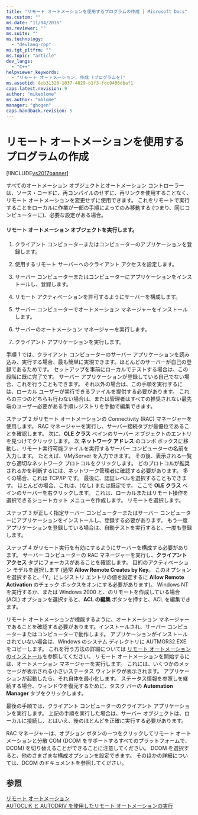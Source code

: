 ```yaml
---
title: "リモート オートメーションを使用するプログラムの作成 | Microsoft Docs"
ms.custom: ""
ms.date: "11/04/2016"
ms.reviewer: ""
ms.suite: ""
ms.technology: 
  - "devlang-cpp"
ms.tgt_pltfrm: ""
ms.topic: "article"
dev_langs: 
  - "C++"
helpviewer_keywords: 
  - "リモート オートメーション, 作成 (プログラムを)"
ms.assetid: 8eb31320-1037-4029-b1f3-fdc9406dbaf1
caps.latest.revision: 9
author: "mikeblome"
ms.author: "mblome"
manager: "ghogen"
caps.handback.revision: 5
---
```

# リモート オートメーションを使用するプログラムの作成
[!INCLUDE[vs2017banner](../assembler/inline/includes/vs2017banner.md)]

すべてのオートメーション オブジェクトとオートメーション コントローラーは、ソース・コードに、再コンパイルのせずに、再リンクを使用することなく、リモート オートメーションを変更せずに使用できます。  これをリモートで実行することをローカルに作業が一部の手順によってのみ移動する \(つまり、同じコンピューターに\)、必要な設定がある場合。  
  
#### リモート オートメーション オブジェクトを実行します。  
  
1.  クライアント コンピューターまたはコンピューターのアプリケーションを登録します。  
  
2.  使用するリモート サーバーへのクライアント アクセスを設定します。  
  
3.  サーバー コンピューターまたはコンピューターにアプリケーションをインストールし、登録します。  
  
4.  リモート アクティベーションを許可するようにサーバーを構成します。  
  
5.  サーバー コンピューターでオートメーション マネージャーをインストールします。  
  
6.  サーバーのオートメーション マネージャーを実行します。  
  
7.  クライアント アプリケーションを実行します。  
  
 手順 1 では、クライアント コンピューターのサーバー アプリケーションを読み込み、実行する場合、最も簡単に実現できます。ほとんどのサーバーが自己の登録であるためです。  セットアップを事前にローカルでテストする場合は、この段階に既に完了です。  サーバー アプリケーションが登録している自己でない場合、これを行うこともできます。  それ以外の場合は、この手順を実行するには、ローカル ユーザーが実行できるファイルを提供する必要があります。  これらの三つのどちらも行わない場合は、または管理者はすべての推奨されない最先端のユーザー必要がある手順レジストリを手動で編集できます。  
  
 ステップ 2 がリモート オートメーションの Connectivity \(RAC\) マネージャーを使用します。  RAC マネージャーを実行し、サーバー接続タブが最優位であることを確認します。  次に、**OLE クラス** ペインのサーバー オブジェクトのエントリを見つけてクリックします。  次 **ネットワーク アドレス** のコンボ ボックスに移動し、リモート実行可能ファイルを実行するサーバー コンピューターの名前を入力します。  たとえば、\\\\MyServer を入力できます。  その後、表示される一覧から適切なネットワーク プロトコルをクリックします。  どのプロトコルが推奨されるかを判断するには、ネットワーク管理者に確認する必要があります。  多くの場合、これは TCP\/IP です。  最後に、認証レベルを選択することもできます。  ほとんどの場合、これは、\(なし\) または既定です。  ここで **OLE クラス** ペインのサーバーを右クリックします。  これは、ローカルまたはリモート操作を選択できるショートカット メニューを作成します。  リモートを選択します。  
  
 ステップ 3 が正しく指定サーバー コンピューターまたはサーバー コンピューターにアプリケーションをインストールし、登録する必要があります。  もう一度アプリケーションを登録している場合は、自動テストを実行すると、一度も登録します。  
  
 ステップ 4 がリモート実行を有効にするようにサーバーを構成する必要があります。  サーバー コンピューターの RAC マネージャーを実行し、**クライアント アクセス** タブにフォーカスがあることを確認します。  目的のアクティベーション モデルを選択します \(通常 **Allow Remote Creates by Key**。  このオプションを選択すると、「Y」にレジストリ エントリの値を設定するに **Allow Remote Activation** のチェック ボックスをオンにする必要があります\)。  Windows NT を実行するか、または Windows 2000 と、のリモートを作成している場合 \(ACL\) オプションを選択すると、**ACL の編集** ボタンを押すと、ACL を編集できます。  
  
 リモート オートメーションが機能するように、オートメーション マネージャーであることを確認する必要があります。インストールされ、サーバー コンピューターまたはコンピューターで動作します。  アプリケーションがインストールされていない場合は、Windows のシステム ディレクトリに AUTMGR32.EXE をコピーします。  これを行う方法の詳細については [リモート オートメーションのインストール](../Topic/Remote%20Automation%20Installation.md)を参照してください。  リモート オートメーションを開始するには、オートメーション マネージャーを実行します。  これには、いくつかのメッセージが表示される小さいステータス ウィンドウが表示されます。  アプリケーションが起動したら、それ自体を最小化します。  ステータス情報を参照しを継続する場合、ウィンドウを復元するために、タスク バーの **Automation Manager** タブをクリックします。  
  
 最後の手順では、クライアント コンピューターのクライアント アプリケーションを実行します。  上記の手順を実行した場合は、サーバー オブジェクトは、ローカルに接続し、とはいえ、後のほとんどを正確に実行する必要があります。  
  
 RAC マネージャーは、オプション ボタンの一つをクリックしてリモート オートメーションと分散 COM \(DCOM をサポートするすべてのプラットフォームで、DCOM\) を切り替えることができることに注意してください。  DCOM を選択すると、他のさまざまな構成オプションを設定できます。  そのほかの詳細については、DCOM のドキュメントを参照してください。  
  
## 参照  
 [リモート オートメーション](../mfc/remote-automation.md)   
 [AUTOCLIK と AUTODRIV を使用したリモート オートメーションの実行](../mfc/running-remote-automation-using-autoclik-and-autodriv.md)
